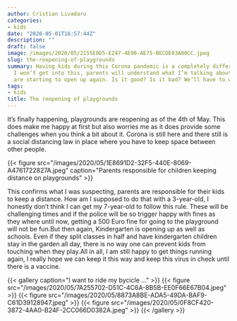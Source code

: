 ```yaml
---
author: Cristian Livadaru
categories:
- kids
date: "2020-05-01T16:57:44Z"
description: ""
draft: false
image: /images/2020/05/2155E0D5-E247-4E90-AE75-BECDE03A80CC.jpeg
slug: the-reopening-of-playgrounds
summary: Having kids during this Corona pandemic is a completely different challenge.
  I won’t get into this, parents will understand what I’m talking about.But now things
  are starting to open up again. Is it good? Is it bad? We’ll have to wait and see.
tags:
- kids
title: The reopening of playgrounds
---
```



It’s finally happening, playgrounds are reopening as of the 4th of May. This does make me happy at first but also worries me as it does provide some challenges when you think a bit about it. Corona is still here and there still is a social distancing law in place where you have to keep space between other people.

{{< figure src="/images/2020/05/1E8691D2-32F5-440E-8069-A4761722827A.jpeg" caption="Parents responsible for children keeping distance on playgrounds" >}}

This confirms what I was suspecting, parents are responsible for their kids to keep a distance. How am I supposed to do that with a 3-year-old, I honestly don’t think I can get my 7-year-old to follow this rule. These will be challenging times and if the police will be so trigger happy with fines as they where until now, getting a 500 Euro fine for going to the playground will not be fun.But then again, Kindergarten is opening up as well as schools. Even if they split classes in half and have kindergarten children stay in the garden all day, there is no way one can prevent kids from touching when they play.All in all, I am still happy to get things running again, I really hope we can keep it this way and keep this virus in check until there is a vaccine.

{{< gallery caption="I want to ride my bycicle ..." >}}
{{< figure src="/images/2020/05/7A255702-D51C-4C6A-8B5B-EE0F66E67B04.jpeg" >}}
{{< figure src="/images/2020/05/8873A8BE-ADA5-49DA-BAF9-C61D39128947.jpeg" >}}
{{< figure src="/images/2020/05/0F8CF420-3872-4AA0-B24F-2CC066D0382A.jpeg" >}}
{{< /gallery >}}
